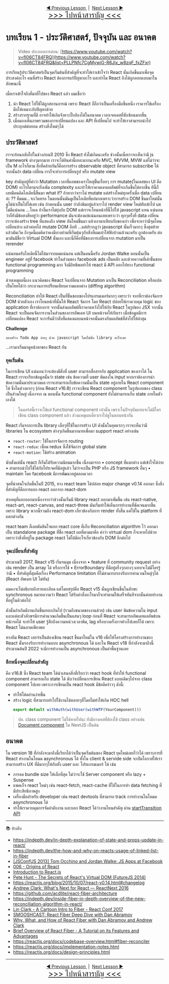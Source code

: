 <div align="center">
  <a href="../L00_getting-started/L00_getting-started.md">
    ◀ Previous Lesson
  </a>
  &nbsp;|&nbsp;
  <a href="../L02_mental-model/L02_mental-model.md">
    Next Lesson ▶
  </a>
</div>
<div align="center">
  <a href="../../README.md" style="font-size: 24px;">
    &gt;&gt;&gt; ไปหน้าสารบัญ &lt;&lt;&lt;
  </a>
</div>

# บทเรียน 1 - ประวัติศาสตร์, ปัจจุบัน และ อนาคต

> Video ประกอบการสอน: [https://www.youtube.com/watch?v=fI06CT84FRQ](https://www.youtube.com/watch?v=fI06CT84FRQ&list=PLLPNfc7CgMywiG-R6Jix_w8zqF_fxZFxr)

การเรียนรู้ประวัติศาสตร์เป็นจุดเริ่มต้นที่สำคัญที่จะทำให้เราเข้าใจว่า React นั้นเกิดขึ้นมาเพื่อจุดประสงค์อะไร คนที่สร้าง React ต้องการแก้ปัญหาอะไร และทำไม React ถึงได้ถูกออกแบบมาในลักษณะนี้

เมื่อเราเข้าใจถึงที่มาที่ไปของ React แล้ว ผมเชื่อว่า

1. นำ React ไปใช้ได้ถูกสถานการณ์ เพราะ React ก็ถือว่าเป็นเครื่องมือชิ้นหนึ่ง เราควรใช้เครื่องมือให้เหมาะกับปัญหาด้วย
2. สร้างรากฐานที่ดี อาจทำให้เกิดจังหวะปิ๊งป่องได้ในอนาคต เวลาเจอเคสที่ซับซ้อนมากขึ้น
3. เมื่อมองเห็นภาพรวมของการเปลี่ยนแปลง และ API ที่เปลี่ยนไป จะทำให้เราสามารถนำไปประยุกต์ต่อยอด สร้างสิ่งใหม่ๆได้

## ประวัติศาสตร์

เราจะย้อนกลับไปในช่วงก่อนปี 2010 ซึ่ง React ยังไม่เกิดนะครับ ช่วงนั้นเนี่ยเราจะเห็นว่ามี js framework ต่างๆมากมาย เราจะได้ยินคำนี้เยอะมากนะครับ MVC, MVVM, MVW แต่ไม่ว่าจะเป็น M อะไรก็ตาม สิ่งที่คล้ายกันก็คือการสร้าง observable object ที่สามารถ subscribe ได้ จากนั้นถ้า data เปลี่ยน เราก็จะทำการเปลี่ยนรูป หรือ mutate view 

key สำคัญอยู่ที่คำว่า Mutation เวลาที่แอพของเราใหญ่ขึ้นเรื่อยๆ การ mutate(ในเคสของ UI คือ DOM) อะไรก็ตามจะยิ่งเพิ่ม complexity และทำให้เราคาดเดาผลลัพธ์ที่จะเกิดขึ้นได้ยากขึ้น ทีนี้ก็เลยมีคนคิดไอเดียนี้ขึ้นมา what if? ถ้าหากว่าเราไม่ mutate แต่สร้างใหม่ทุกครั้งเมื่อ data เปลี่ยนล่ะ ?? หืมมม...จะเวิคหรอ ในตอนนั้นมันดูเป็นไอเดียที่แย่มากเพราะว่าการสร้าง DOM ขึ้นมาใหม่นั้นดูไม่น่าเป็นไปได้เลย เช่น ถ้าตอนนั้น user กำลังพิมอยู่แล้วเราไป render view ใหม่ทับเข้าไป ux ไม่ดีแน่นอน ...โอเค ถ้างั้นเราไม่ยุ่งกับ DOM แต่เราจะโยนหน้าที่นี้ไปให้ javascript แทน แน่นอนว่าก็ยังมีข้อสงสัยอยู่ว่า performance มันจะต้องแย่แน่นอนเลยเพราะว่า ทุกๆครั้งที่ data เปลี่ยน เราจะต้องสร้าง tree ที่แสดงถึง view อันใหม่ขึ้นมา แล้วเอามาเทียบกับของเก่า เพื่อจะหาว่ามีจุดไหนเปลี่ยนบ้าง แล้วค่อยไล่ mutate DOM อีกที ...แต่ปรากฏว่า javascript นั้นเร็วมากๆ ซึ่งสุดท้ายแล้วมันเวิค ถึงจุดนี้ผมคิดว่าคงมีบางท่านที่เริ่มคุ้นๆกับสิ่งที่ผมเล่าให้ฟังบ้างแล้วนะครับ ถูกต้องครับ ต่อมามันมีชื่อว่า Virtual DOM นั่นเอง และนี่ก็คือที่มีของการเปลี่ยนจาก mutation มาเป็น rerender
  
แน่นอนครับไอเดียนี้ไม่ได้มาจากผมแน่นอน แต่เป็นคนนี้ครับ Jordan Walke ตอนนั้นเป็น engineer อยู่ที่ facebook ทำในส่วนของ facebook ads เป็นหลัก และด้วยความที่เค้าชื่นชอบ functional programming มาก จึงมีอิทธิพลทำให้ react มี API ออกไปทาง functional programming

ด้วยเหตุผลนี้เอง แนวคิดของ React จึงเปลี่ยนจาก Mutation มาเป็น Reconciliation หรือแปลเป็นไทยได้ว่า กระบวนการเปรียนเทียบความแตกต่าง (diffing algorithm)

Reconciliation ทำให้ React เป็นที่ชื่นชอบของโปรแกรมเมอร์มากๆ เพราะว่า จากที่เราต้องจัดการ DOM ด้วยตัวเอง เราโยนหน้าที่นั้นให้ React จัดการ โดย React ปล่อยให้เราควบคุม logic ของ application ที่เราต้องการ จากนั้นส่งผลลัพธ์ที่เราคาดหวังไปให้กับ React ในรูปของ JSX จากนั้น React จะเป็นคนจัดการงานในส่วนของการอัพเดท UI บนหน้าจอให้กับเรา เมื่อข้อมูลมีการเปลี่ยนแปลง React จะการันตีว่าสิ่งที่แสดงผลบนหน้าจอนั้นตรงกับผลลัพธ์ที่ส่งไปให้ล่าสุด

**Challenge**
```
ลองสร้าง Todo App ง่ายๆ ด้วย javascript โดยไม่พึ่ง library อะไรเลย
```

...เรามาเริ่มมาดูหน้าตาของ React กัน

### ยุคเริ่มต้น

ในการเขียน UI แน่นอนว่าจะต้องมีสิ่งที่ user สามารถสื่อสารกับ application ของเราได้ ใน React เราจะเรียกข้อมูลนั้นว่า state เช่น ข้อความที่ user พิมลงใน input หากเราต้องการนำข้อความนั้นมาประมวลผล เราจะสามารถเก็บข้อความนั้นเป็น state อยู่ภายใน React component ได้ ซึ่งในช่วงแรกๆ (ก่อน React v16.8) เราจะเขียน React component ในรูปแบบของ class เป็นส่วนใหญ่ เนื่องจาก ณ ตอนนั้น functional component ยังไม่สามารถเก็บ state ภายในตัวเองได้

> ในคอร์สนี้เราจะใช้แต่ functional component เท่านั้น เพราะในปัจจุบันแทบจะไม่มีใครเขียน class component แล้ว ส่วนเหตุผลเดี๋ยวเราไปดูในตอนหน้ากัน

React เริ่มจากการเป็น library เล็กๆที่ใช้ในการสร้าง UI ดังนั้นในยุคแรกๆ เราจะเห็นว่ามี libraries ใน ecosystem ต่างๆเกิดขึ้นมากมายเพื่อมา support react อย่างเช่น

- `react-router`: ใช้ในการจัดการ routing
- `react-redux`: เชื่อม redux ซึ่งใช้จัดการ global state
- `react-motion`: ใช้สร้าง animation

นับตั้งแต่นั้น react ก็เริ่มได้รับความนิยมมากขึ้น เนื่องมาจาก
	• concept ที่แตกต่าง แต่เข้าใจได้ง่าย
	• สามารถนำไปใช้ได้กับโปรเจคที่มีอยู่แล้ว ไม่ว่าจะเป็น PHP หรือ JS framework อื่นๆ
	• maintain โดย facebook มีการพัฒนาอยู่ตลอดเวลา

จุดที่น่าสนใจเกิดขึ้นในปี 2015, ทาง react team ได้ปล่อย major change v0.14 ออกมา ซึ่งสิ่งที่สำคัญก็คือการแยก react ออกจาก react-dom

สาเหตุที่แยกออกมาเนื่องจากว่าช่วงนั้นเริ่มมี library react ออกมาเพิ่มขึ้น เช่น react-native, react-art, react-canvas, and react-three มันเริ่มทำให้เห็นการทำงานที่ชัดเจนมากขึ้น เพราะ library พวกนี้รวมถึง react-dom เกี่ยวข้องกับการ render ทั้งสิ้น แค่ใช้ใน platform ที่แตกต่างกัน

react team ก็เลยตัดสินใจแยก react core ที่เก็บ Reconciliation algorithm ไว้ ออกมาเป็น standalone package ที่ชื่อ react ผลที่ตามมาคือ คำว่า virtual dom ก็จะหายไปด้วย เพราะว่าสิ่งที่อยู่ใน package react ไม่ได้มีอะไรเกี่ยวข้องกับ DOM อีกต่อไป

### จุดเปลี่ยนที่สำคัญ

ประมาณปี 2017, React v15 เริ่มจนมุม เนื่องจาก
	• feature ที่ community request อย่างเช่น render เป็น array ได้ หรือการใช้ <Fragment />
	• ErrorBoundary ที่มีอยู่ครึ่งๆกลางๆ แทบจะไม่มีใครรู้ว่ามี
	• ที่สำคัญที่สุดคือเรื่อง Performance limitation ที่ไม่สามารถรองรับการคำนวณใหญ่ๆได้ (React อัพเดท UI ไม่ทัน)
  
ผมคงจะไม่อธิบายถึงรายละเอียด แต่โดยสรุปคือ React v15 นั้นถูกเขียนขึ้นในลักษะ synchronous หมายความว่า React ได้รับคำสั่งอะไรมาก็จะทำตามให้เสร็จทันทีจากนั้นค่อยทำงานที่อยู่ในคิวต่อไป

ดังนั้นถ้าเกิดมีงานเกิดขึ้นเยอะเกินไป (รวมถึงขนาดของงานด้วย) เช่น user พิมข้อความใน input และแต่ละตัวอักษรมีการคำนวณเกิดขึ้นเป็นแสนๆ loop ก่อนที่ React จะสามารถอัพเดทผลลัพธ์บนหน้าจอได้ จะทำให้ user รู้สึกถึงความหน่วงเวลาพิม, lag หรือบางครั้งอาจค้างไปเลยก็ได้ เพราะ React ไม่ฉลาดเพียงพอ

ทางทีม React เลยจำเป็นต้องเขียน react ขึ้นมาใหม่ใน v16 เพื่อให้โครงสร้างการทำงานของ React นั้นรองรับการทำงานแบบ asynchronous ได้ และใน React v18 ที่กำลังจะมาถึงนี้ ประมาณต้นปี 2022 จะมีการทำงานเป็น asynchronous เป็นค่าพื้นฐานเลย

### อีกหนึ่งจุดเปลี่ยนสำคัญ

คือ v16.8 ซึ่ง React team ได้นำเสนอสิ่งที่เรียกว่า react hook ที่ทำให้ functional component สามารถเก็บ state ได้ นับว่าเปลี่ยนการเขียน React แบบเดิมๆไปจาก class component ไปเลย เพราะการเขียนเป็น react hook มีข้อดีคร่าวๆ ดังนี้:

- ทำให้โค้ดอ่านง่ายขึ้น
- สร้าง logic ที่สามารถทำไปใช้งานได้หลายๆที่โดยไม่ทำให้เกิด HOC hell
  ```js
  export default withAuth(withUser(withWTF(YourComponent)))
  ```

> ปล. class component ไม่ได้หายไปนะ ยังมีบางเคสที่ต้องใช้ class อย่างเช่น [Document component](https://github.com/vercel/next.js/blob/8b12b174e50209b0c71e3dd588c7a0871fe79598/packages/next/pages/_document.tsx?_pjax=%23js-repo-pjax-container%2C%20div%5Bitemtype%3D%22http%3A%2F%2Fschema.org%2FSoftwareSourceCode%22%5D%20main%2C%20%5Bdata-pjax-container%5D#L164) ใน NextJS เป็นต้น

## อนาคต

ใน version 18 ที่กำลังจะมาถึงนี้เรียกได้ว่าเป็นจุดเริ่มต้นของ React ยุคใหม่เลยก็ว่าได้ เพราะการที่ React ทำงานในโหมด asynchronous ได้ ทั้งใน client & servide side จะเปิดโอกาสให้เราสามารถสร้าง UX ที่ดีมากๆให้กับทั้ง user และ โปรแกรมเมอร์ ได้ เช่น

- การลด bundle size ให้เล็กที่สุด ไม่ว่าจะใช้ Server component หรือ lazy + Suspense
- แพคเก็จ react ใหม่ๆ เช่น react-fetch, react-cache ที่ใช้ในการทำ data fetching ที่มีประสิทธิภาพสูง
- เครื่องมือสำหรับ developer เช่น react devtools ที่สามารถ track การทำงานในโหมด asynchronous ได้
- ทำให้เราควบคุมการจัดลำดับงาน และบอก React ได้ว่างานไหนสำคัญ ผ่าน [startTransition API](https://reactjs.org/docs/concurrent-mode-patterns.html#transitions)

---

📚 อ้างอิง

- https://indepth.dev/in-depth-explanation-of-state-and-props-update-in-react/
- https://indepth.dev/the-how-and-why-on-reacts-usage-of-linked-list-in-fiber
- [[JSConfUS 2013] Tom Occhino and Jordan Walke: JS Apps at Facebook](https://www.youtube.com/watch?v=GW0rj4sNH2w&t=186s)
- [006 - Origins of React](https://www.youtube.com/watch?v=yiCnfJ1rflI&t=1759s)
- [Introduction to React.js](https://www.youtube.com/watch?v=XxVg_s8xAms)
- [Pete Hunt - The Secrets of React's Virtual DOM (FutureJS 2014)](https://www.youtube.com/watch?v=-DX3vJiqxm4&t=1s)
- https://reactjs.org/blog/2015/10/07/react-v0.14.html#changelog
- [Andrew Clark: What's Next for React — ReactNext 2016](https://www.youtube.com/watch?v=aV1271hd9ew)
- https://github.com/acdlite/react-fiber-architecture
- https://indepth.dev/inside-fiber-in-depth-overview-of-the-new-reconciliation-algorithm-in-react/
- [Lin Clark - A Cartoon Intro to Fiber - React Conf 2017](https://www.youtube.com/watch?v=ZCuYPiUIONs)
- [SMOOSHCAST: React Fiber Deep Dive with Dan Abramov](https://www.youtube.com/watch?v=aS41Y_eyNrU)
- [Why, What, and How of React Fiber with Dan Abramov and Andrew Clark](https://www.youtube.com/watch?v=crM1iRVGpGQ)
- [Brief Overview of React Fiber - A Tutorial on its Features and Advantages](https://www.youtube.com/watch?v=0fUmOPQUv-Q)
- https://reactjs.org/docs/codebase-overview.html#fiber-reconciler
- https://reactjs.org/docs/implementation-notes.html
- https://reactjs.org/docs/design-principles.html

---

<div align="center">
  <a href="../L00_getting-started/L00_getting-started.md">
    ◀ Previous Lesson
  </a>
  &nbsp;|&nbsp;
  <a href="../L02_mental-model/L02_mental-model.md">
    Next Lesson ▶
  </a>
</div>
<div align="center">
  <a href="../../README.md" style="font-size: 24px;">
    &gt;&gt;&gt; ไปหน้าสารบัญ &lt;&lt;&lt;
  </a>
</div>
